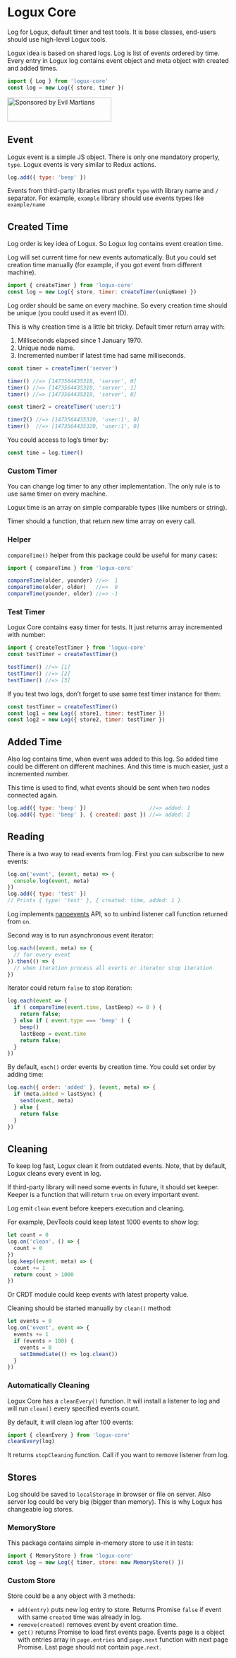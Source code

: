 # Logux Core

Log for Logux, default timer and test tools. It is base classes, end-users
should use high-level Logux tools.

Logux idea is based on shared logs. Log is list of events ordered by time.
Every entry in Logux log contains event object and meta object with created
and added times.

```js
import { Log } from 'logux-core'
const log = new Log({ store, timer })
```

<a href="https://evilmartians.com/?utm_source=logux-core">
  <img src="https://evilmartians.com/badges/sponsored-by-evil-martians.svg"
       alt="Sponsored by Evil Martians" width="236" height="54">
</a>

## Event

Logux event is a simple JS object. There is only one mandatory property, `type`.
Logux events is very similar to Redux actions.

```js
log.add({ type: 'beep' })
```

Events from third-party libraries must prefix `type` with library name
and `/` separator. For example, `example` library should use events types
like `example/name`

## Created Time

Log order is key idea of Logux. So Logux log contains event creation time.

Log will set current time for new events automatically. But you could set
creation time manually (for example, if you got event from different machine).

```js
import { createTimer } from 'logux-core'
const log = new Log({ store, timer: createTimer(uniqName) })
```

Log order should be same on every machine. So every creation time
should be unique (you could used it as event ID).

This is why creation time is a little bit tricky.
Default timer return array with:

1. Milliseconds elapsed since 1 January 1970.
2. Unique node name.
3. Incremented number if latest time had same milliseconds.

```js
const timer = createTimer('server')

timer() //=> [1473564435318, 'server', 0]
timer() //=> [1473564435318, 'server', 1]
timer() //=> [1473564435319, 'server', 0]

const timer2 = createTimer('user:1')

timer2() //=> [1473564435320, 'user:1', 0]
timer()  //=> [1473564435320, 'user:1', 0]
```

You could access to log’s timer by:

```js
const time = log.timer()
```

### Custom Timer

You can change log timer to any other implementation. The only rule
is to use same timer on every machine.

Logux time is an array on simple comparable types (like numbers or string).

Timer should a function, that return new time array on every call.

### Helper

`compareTime()` helper from this package could be useful for many cases:

```js
import { compareTime } from 'logux-core'

compareTime(older, younder) //=>  1
compareTime(older, older)   //=>  0
compareTime(younder, older) //=> -1
```

### Test Timer

Logux Core contains easy timer for tests. It just returns array incremented
with number:

```js
import { createTestTimer } from 'logux-core'
const testTimer = createTestTimer()

testTimer() //=> [1]
testTimer() //=> [2]
testTimer() //=> [3]
```

If you test two logs, don’t forget to use same test timer instance for them:

```js
const testTimer = createTestTimer()
const log1 = new Log({ store1, timer: testTimer })
const log2 = new Log({ store2, timer: testTimer })
```

## Added Time

Also log contains time, when event was added to this log. So added time could
be different on different machines. And this time is much easier,
just a incremented number.

This time is used to find, what events should be sent when
two nodes connected again.

```js
log.add({ type: 'beep' })                    //=> added: 1
log.add({ type: 'beep' }, { created: past }) //=> added: 2
```

## Reading

There is a two way to read events from log. First you can subscribe
to new events:

```js
log.on('event', (event, meta) => {
  console.log(event, meta)
})
log.add({ type: 'test' })
// Prints { type: 'test' }, { created: time, added: 1 }
```

Log implements [nanoevents] API, so to unbind listener
call function returned from `on`.

[nanoevents]: https://github.com/ai/nanoevents

Second way is to run asynchronous event iterator:

```js
log.each((event, meta) => {
  // for every event
}).then(() => {
  // when iteration process all everts or iterator stop iteration
})
```

Iterator could return `false` to stop iteration:

```js
log.each(event => {
  if ( compareTime(event.time, lastBeep) <= 0 ) {
    return false;
  } else if ( event.type === 'beep' ) {
    beep()
    lastBeep = event.time
    return false;
  }
})
```

By default, `each()` order events by creation time. You could set order
by adding time:

```js
log.each({ order: 'added' }, (event, meta) => {
  if (meta.added > lastSync) {
    send(event, meta)
  } else {
    return false
  }
})
```

## Cleaning

To keep log fast, Logux clean it from outdated events.
Note, that by default, Logux cleans every event in log.

If third-party library will need some events in future, it should set keeper.
Keeper is a function that will return `true` on every important event.

Log emit `clean` event before keepers execution and cleaning.

For example, DevTools could keep latest 1000 events to show log:

```js
let count = 0
log.on('clean', () => {
  count = 0
})
log.keep((event, meta) => {
  count += 1
  return count > 1000
})
```

Or CRDT module could keep events with latest property value.

Cleaning should be started manually by `clean()` method:

```js
let events = 0
log.on('event', event => {
  events += 1
  if (events > 100) {
    events = 0
    setImmediate(() => log.clean())
  }
})
```

### Automatically Cleaning

Logux Core has a `cleanEvery()` function. It will install a listener
to log and will run `clean()` every specified events count.

By default, it will clean log after 100 events:

```js
import { cleanEvery } from 'logux-core'
cleanEvery(log)
```

It returns `stopCleaning` function.
Call if you want to remove listener from log.

## Stores

Log should be saved to `localStorage` in browser or file on server.
Also server log could be very big (bigger than memory). This is why Logux
has changeable log stores.

### MemoryStore

This package contains simple in-memory store to use it in tests:

```js
import { MemoryStore } from 'logux-core'
const log = new Log({ timer, store: new MemoryStore() })
```

### Custom Store

Store could be a any object with 3 methods:

* `add(entry)` puts new log entry to store. Returns Promise `false` if event
  with same `created` time was already in log.
* `remove(created)` removes event by event creation time.
* `get()` returns Promise to load first events page. Events page is a object
  with entries array in `page.entries` and `page.next` function with next page
  Promise. Last page should not contain `page.next`.
